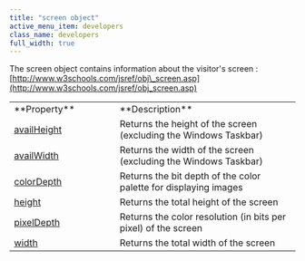 ```yaml
---
title: "screen object"
active_menu_item: developers
class_name: developers
full_width: true
---
```



The screen object contains information about the visitor's screen : [http://www.w3schools.com/jsref/obj\_screen.asp](http://www.w3schools.com/jsref/obj_screen.asp)

<table>
<tr>
<td width="219">
**Property**

</td>
<td width="26">
</td>
<td width="635">
**Description**

</td>
</tr>
<tr>
<td width="219">
  <a href="http://www.w3schools.com/jsref/prop_screen_availheight.asp">availHeight</a>

</td>
<td width="26">
</td>
<td width="635">
Returns the height of the screen (excluding the Windows Taskbar)

</td>
</tr>
<tr>
<td width="219">
  <a href="http://www.w3schools.com/jsref/prop_screen_availwidth.asp">availWidth</a>

</td>
<td width="26">
</td>
<td width="635">
Returns the width of the screen (excluding the Windows Taskbar)

</td>
</tr>
<tr>
<td width="219">
  <a href="http://www.w3schools.com/jsref/prop_screen_colordepth.asp">colorDepth</a>

</td>
<td width="26">
</td>
<td width="635">
Returns the bit depth of the color palette for displaying images

</td>
</tr>
<tr>
<td width="219">
  <a href="http://www.w3schools.com/jsref/prop_screen_height.asp">height</a>

</td>
<td width="26">
</td>
<td width="635">
Returns the total height of the screen

</td>
</tr>
<tr>
<td width="219">
  <a href="http://www.w3schools.com/jsref/prop_screen_pixeldepth.asp">pixelDepth</a>

</td>
<td width="26">
</td>
<td width="635">
Returns the color resolution (in bits per pixel) of the screen

</td>
</tr>
<tr>
<td width="219">
  <a href="http://www.w3schools.com/jsref/prop_screen_width.asp">width</a>

</td>
<td width="26">
</td>
<td width="635">
Returns the total width of the screen

</td>
</tr>
</table>

